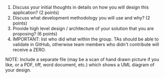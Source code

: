 1. Discuss your initial thoughts in details on how you will design this application? (2 points)
2. Discuss what development methodology you will use and why? (2 points)
3. Provide high level design / architecture of your solution that you are proposing? (6 points)
4. IMPORTANT: list who did what within the group. TAs should be able to validate in GitHub, otherwise team members who didn't contribute will receive a ZERO.
 
NOTE: Include a separate file (may be a scan of hand drawn picture if you like, or a PDF, tiff, word document, etc.) which shows a UML diagram of your design.
